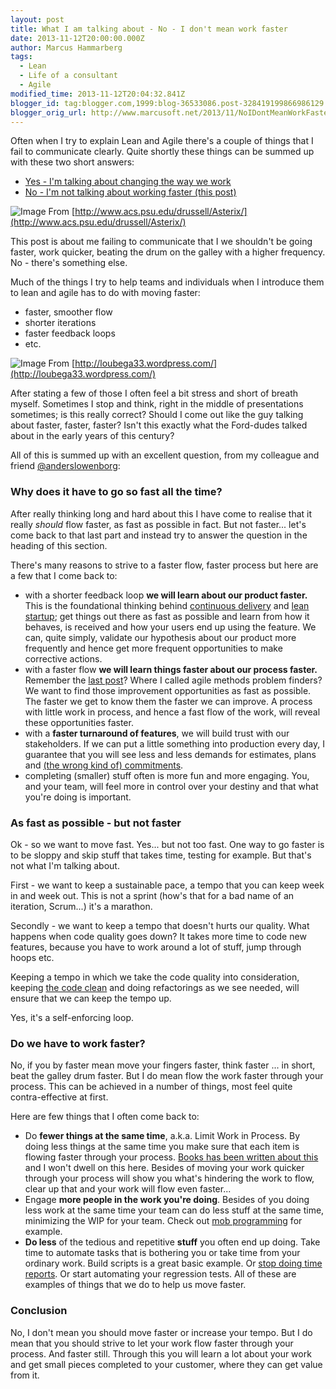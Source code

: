 ```yaml
---
layout: post
title: What I am talking about - No - I don't mean work faster
date: 2013-11-12T20:00:00.000Z
author: Marcus Hammarberg
tags:
  - Lean
  - Life of a consultant
  - Agile
modified_time: 2013-11-12T20:04:32.841Z
blogger_id: tag:blogger.com,1999:blog-36533086.post-328419199866986129
blogger_orig_url: http://www.marcusoft.net/2013/11/NoIDontMeanWorkFaster.html
---
```


Often when I try to explain Lean and Agile there's a couple of things that I fail to communicate clearly. Quite shortly these things can be summed up with these two short answers:

- [Yes - I'm talking about changing the way we work](http://www.marcusoft.net/2013/10/YesITalkAboutChange.html)
- [No - I'm not talking about working faster (this post)](http://www.marcusoft.net/2013/11/NoIDontMeanWorkFaster.html)

![Image](http://www.acs.psu.edu/drussell/Asterix/images/drum-row-1.jpg)
From [http://www.acs.psu.edu/drussell/Asterix/](http://www.acs.psu.edu/drussell/Asterix/)

This post is about me failing to communicate that I we shouldn't be going faster, work quicker, beating the drum on the galley with a higher frequency. No - there's something else.

Much of the things I try to help teams and individuals when I introduce them to lean and agile has to do with moving faster:

- faster, smoother flow
- shorter iterations
- faster feedback loops
- etc.

![Image](http://loubega33.files.wordpress.com/2011/01/modern-times026.jpg)
From [http://loubega33.wordpress.com/](http://loubega33.wordpress.com/)

After stating a few of those I often feel a bit stress and short of breath myself. Sometimes I stop and think, right in the middle of presentations sometimes; is this really correct? Should I come out like the guy talking about faster, faster, faster? Isn't this exactly what the Ford-dudes talked about in the early years of this century?

All of this is summed up with an excellent question, from my colleague and friend [@anderslowenborg](https://twitter.com/anderslowenborg):

### Why does it have to go so fast all the time?

After really thinking long and hard about this I have come to realise that it really *should* flow faster, as fast as possible in fact. But not faster... let's come back to that last part and instead try to answer the question in the heading of this section.

There's many reasons to strive to a faster flow, faster process but here are a few that I come back to:

- with a shorter feedback loop **we will learn about our product faster.** This is the foundational thinking behind [continuous delivery](http://continuousdelivery.com/) and [lean startup](http://theleanstartup.com/); get things out there as fast as possible and learn from how it behaves, is received and how your users end up using the feature. We can, quite simply, validate our hypothesis about our product more frequently and hence get more frequent opportunities to make corrective actions.
- with a faster flow **we will learn things faster about our process faster.** Remember the [last post](http://www.marcusoft.net/2013/10/YesITalkAboutChange.html)? Where I called agile methods problem finders? We want to find those improvement opportunities as fast as possible. The faster we get to know them the faster we can improve. A process with little work in process, and hence a fast flow of the work, will reveal these opportunities faster.  
- with a **faster turnaround of features**, we will build trust with our stakeholders. If we can put a little something into production every day, I guarantee that you will see less and less demands for estimates, plans and [(the wrong kind of) commitments](http://www.marcusoft.net/2013/09/commitment-can-only-emerge-it-can-be.html).
- completing (smaller) stuff often is more fun and more engaging. You, and your team, will feel more in control over your destiny and that what you're doing is important.

### As fast as possible - but not faster

Ok - so we want to move fast. Yes... but not too fast. One way to go faster is to be sloppy and skip stuff that takes time, testing for example. But that's not what I'm talking about.

First - we want to keep a sustainable pace, a tempo that you can keep week in and week out. This is not a sprint (how's that for a bad name of an iteration, Scrum...) it's a marathon.

Secondly - we want to keep a tempo that doesn't hurts our quality. What happens when code quality goes down? It takes more time to code new features, because you have to work around a lot of stuff, jump through hoops etc.

Keeping a tempo in which we take the code quality into consideration, keeping [the code clean](http://www.amazon.com/Clean-Code-Handbook-Software-Craftsmanship/dp/0132350882) and doing refactorings as we see needed, will ensure that we can keep the tempo up.

Yes, it's a self-enforcing loop.

### Do we have to work faster?

No, if you by faster mean move your fingers faster, think faster ... in short, beat the galley drum faster. But I do mean flow the work faster through your process. This can be achieved in a number of things, most feel quite contra-effective at first.

Here are few things that I often come back to:  

- Do **fewer things at the same time**, a.k.a. Limit Work in Process. By doing less things at the same time you make sure that each item is flowing faster through your process. [Books has been written about this](http://bit.ly/theKanbanBook) and I won't dwell on this here. Besides of moving your work quicker through your process will show you what's hindering the work to flow, clear up that and your work will flow even faster...
- Engage **more people in the work you're doing**. Besides of you doing less work at the same time your team can do less stuff at the same time, minimizing the WIP for your team. Check out [mob programming](http://codebetter.com/marcushammarberg/2013/08/06/mob-programming/) for example.
- **Do less** of the tedious and repetitive **stuff** you often end up doing. Take time to automate tasks that is bothering you or take time from your ordinary work. Build scripts is a great basic example. Or [stop doing time reports](http://blog.crisp.se/2010/10/26/henrikkniberg/1288048980000). Or start automating your regression tests. All of these are examples of things that we do to help us move faster.

### Conclusion

No, I don't mean you should move faster or increase your tempo. But I do mean that you should strive to let your work flow faster through your process. And faster still. Through this you will learn a lot about your work and get small pieces completed to your customer, where they can get value from it.
